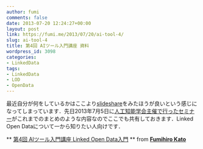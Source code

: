 ```yaml
---
author: fumi
comments: false
date: 2013-07-20 12:24:27+00:00
layout: post
link: https://fumi.me/2013/07/20/ai-tool-4/
slug: ai-tool-4
title: 第4回 AIツール入門講座 資料
wordpress_id: 3098
categories:
- LinkedData
tags:
- LinkedData
- LOD
- OpenData
---
```


最近自分が何をしているかはここより[slideshare](http://www.slideshare.net/fumihiro)をみたほうが良いという感じになってしまっています．先日2013年7月5日に[人工知能学会主催で行ったセミナー](http://www.ai-gakkai.or.jp/no04_jsai_tool_introductory_course/)がこれまでのまとめのような内容なのでここでも共有しておきます．Linked Open Dataについて一から知りたい人向けです．




** [第4回 AIツール入門講座 Linked Open Data入門](http://www.slideshare.net/fumihiro/4-24004224) ** from **[Fumihiro Kato](http://www.slideshare.net/fumihiro)**
